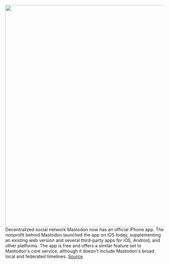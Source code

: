 <img src='https://cdn.vox-cdn.com/thumbor/M5RLQJ79ZKLl8J6SgwIp3mAtH5Y=/0x0:1200x800/1200x800/filters:focal(272x217:464x409)/cdn.vox-cdn.com/uploads/chorus_image/image/69658959/mastodon.0.jpg' width='700px' /><br/>
Decentralized social network Mastodon now has an official iPhone app. The nonprofit behind Mastodon launched the app on iOS today, supplementing an existing web version and several third-party apps for iOS, Android, and other platforms. The app is free and offers a similar feature set to Mastodon's core service, although it doesn't include Mastodon's broad local and federated timelines.
<a href='https://www.theverge.com/2021/7/30/22602275/mastodon-decentralized-social-network-official-ios-app-launches'> Source <a/>